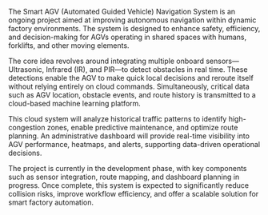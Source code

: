 The Smart AGV (Automated Guided Vehicle) Navigation System is an ongoing project aimed at improving autonomous navigation within dynamic factory environments. The system is designed to enhance safety, efficiency, and decision-making for AGVs operating in shared spaces with humans, forklifts, and other moving elements.

The core idea revolves around integrating multiple onboard sensors—Ultrasonic, Infrared (IR), and PIR—to detect obstacles in real time. These detections enable the AGV to make quick local decisions and reroute itself without relying entirely on cloud commands. Simultaneously, critical data such as AGV location, obstacle events, and route history is transmitted to a cloud-based machine learning platform.

This cloud system will analyze historical traffic patterns to identify high-congestion zones, enable predictive maintenance, and optimize route planning. An administrative dashboard will provide real-time visibility into AGV performance, heatmaps, and alerts, supporting data-driven operational decisions.

The project is currently in the development phase, with key components such as sensor integration, route mapping, and dashboard planning in progress. Once complete, this system is expected to significantly reduce collision risks, improve workflow efficiency, and offer a scalable solution for smart factory automation.
